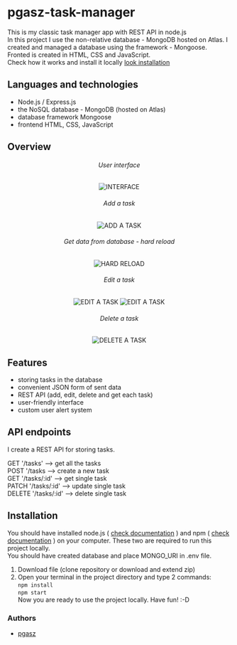 # pgasz-task-manager
This is my classic task manager app with REST API in node.js \
In this project I use the non-relative database - MongoDB hosted on Atlas. I created and managed a database using the framework - Mongoose. \
Fronted is created in HTML, CSS and JavaScript. \
Check how it works and install it locally [look installation](https://github.com/pgasz/pgasz-task-manager/blob/main/README.md#installation)

## Languages and technologies
- Node.js / Express.js
- the NoSQL database - MongoDB (hosted on Atlas)
- database framework Mongoose
- frontend HTML, CSS, JavaScript

## Overview

<h6 align="center">
User interface
</h6>
<p align="center">
  <img src="http://pgasz.pl/readme/task-manager/layout.png" alt="INTERFACE"/>
</p>

<h6 align="center">
Add a task
</h6>
<p align="center">
  <img src="http://pgasz.pl/readme/task-manager/add-task.gif" alt="ADD A TASK"/>
</p>

<h6 align="center">
Get data from database - hard reload
</h6>
<p align="center">
  <img src="http://pgasz.pl/readme/task-manager/hard-reload.gif" alt="HARD RELOAD"/>
</p>

<h6 align="center">
Edit a task
</h6>
<p align="center">
  <img src="http://pgasz.pl/readme/task-manager/edit-task.gif" alt="EDIT A TASK"/>
  <img src="http://pgasz.pl/readme/task-manager/edit-task2.gif" alt="EDIT A TASK"/>
</p>

<h6 align="center">
Delete a task
</h6>
<p align="center">
  <img src="http://pgasz.pl/readme/task-manager/delete-task.gif" alt="DELETE A TASK"/>
</p>


## Features
- storing tasks in the database
- convenient JSON form of sent data
- REST API (add, edit, delete and get each task)
- user-friendly interface
- custom user alert system



## API endpoints
 I create a REST API for storing tasks.

GET '/tasks'          --> get all the tasks \
POST '/tasks          --> create a new task \
GET '/tasks/:id'      -->  get single task \
PATCH '/tasks/:id'    -->  update single task \
DELETE '/tasks/:id'   --> delete single task


## Installation
You should have installed node.js ( [check documentation](https://nodejs.org/en/ "check documentation") ) and npm ( [check documentation](https://docs.npmjs.com/downloading-and-installing-node-js-and-npm "check documentation") ) on your computer. These two are required to run this project locally. \
You should have created database and place MONGO_URI in .env file.
1. Download file (clone repository or download and extend zip)
2. Open your terminal in the project directory and type 2 commands: \
   `npm install` 
   \
    `npm start` \
Now you are ready to use the project locally. Have fun! :-D

### Authors
- [pgasz](https://github.com/pgasz "pgasz")
